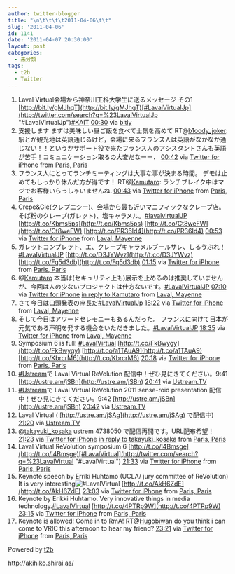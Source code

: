 ```yaml
---
author: twitter-blogger
title: "\n\t\t\t\t2011-04-06\t\t"
slug: '2011-04-06'
id: 1141
date: '2011-04-07 20:30:00'
layout: post
categories:
  - 未分類
tags:
  - t2b
  - Twitter
---
```


<div xmlns:georss="http://www.georss.org/georss">

1.  <span><span>Laval Virtual会場から神奈川工科大学生に送るメッセージ その1 [http://bit.ly/gMJhgT](http://bit.ly/gMJhgT)[#LavalVirtualJp](http://twitter.com/search?q=%23LavalVirtualJp "#LavalVirtualJp")[#KAIT](http://twitter.com/search?q=%23KAIT "#KAIT")</span> <span>[<span>00:30</span>](http://twitter.com/o_ob/status/55593235476791296) <span>via [bitly](http://bit.ly)</span></span></span>
2.  <span><span>支援します まずは美味しい昼ご飯を食べて士気を高めて RT@[b1oody_joker](http://twitter.com/b1oody_joker "b1oody_joker"): 駅とか観光地は英語通じるけど，会場に来るフランス人は英語がなかなか通じない！！というかサポート役で来たフランス人のアシスタントさんも英語が苦手！コミュニケーション取るの大変だなーー．</span> <span>[<span>00:42</span>](http://twitter.com/o_ob/status/55596221250797568) <span>via [Twitter for iPhone](http://twitter.com/)</span> from [Paris, Paris<span></span>](http://maps.google.com/maps?q=48.86130625,2.34035032)</span></span>
3.  <span><span>フランス人にとってランチミーティングは大事な事が決まる時間。 デモは止めてもしっかり休んだ方が得です！ RT@[Kamutaro](http://twitter.com/Kamutaro "Kamutaro"): ランチブレイク中はマジでお客様いらっしゃいませんね.</span> <span>[<span>00:43</span>](http://twitter.com/o_ob/status/55596477128523776) <span>via [Twitter for iPhone](http://twitter.com/)</span> from [Paris, Paris<span></span>](http://maps.google.com/maps?q=48.86130625,2.34035032)</span></span>
4.  <span><span>Crepe&Cie(クレプエシー)、会場から最も近いマニフィックなクレープ店。 そば粉のクレープ(ガレット)、塩キャラメル。[#lavalvirtualJP](http://twitter.com/search?q=%23lavalvirtualJP "#lavalvirtualJP") [http://t.co/Kbms5ps](http://t.co/Kbms5ps) [http://t.co/Ct8weFW](http://t.co/Ct8weFW) [http://t.co/PR36Id4](http://t.co/PR36Id4)</span> <span>[<span>00:53</span>](http://twitter.com/o_ob/status/55599010689466369) <span>via [Twitter for iPhone](http://twitter.com/)</span> from [Laval, Mayenne<span></span>](http://maps.google.com/maps?q=48.06771483,-0.77264201)</span></span>
5.  <span><span>ガレットコンプレット、エ、クレープキャラメルブールサレ、しるゔぷれ！[#LavalVirtualJP](http://twitter.com/search?q=%23LavalVirtualJP "#LavalVirtualJP") [http://t.co/D3JYWvz](http://t.co/D3JYWvz) [http://t.co/Fq5d3db](http://t.co/Fq5d3db)</span> <span>[<span>01:15</span>](http://twitter.com/o_ob/status/55604593912070145) <span>via [Twitter for iPhone](http://twitter.com/)</span> from [Paris, Paris<span></span>](http://maps.google.com/maps?q=48.86130625,2.34035032)</span></span>
6.  <span><span>@[Kamutaro](http://twitter.com/Kamutaro "Kamutaro") 本当は(セキュリティ上も)展示を止めるのは推奨していませんが、今回は人の少ないプロジェクトは仕方ないです。[#LavalVirtualJP](http://twitter.com/search?q=%23LavalVirtualJP "#LavalVirtualJP")</span> <span>[<span>07:10</span>](http://twitter.com/o_ob/status/55694003080937472) <span>via [Twitter for iPhone](http://twitter.com/)</span> [in reply to Kamutaro](http://twitter.com/Kamutaro/status/55599382803914752) from [Laval, Mayenne<span></span>](http://maps.google.com/maps?q=48.06644655,-0.77136551)</span></span>
7.  <span><span>さて今日は口頭発表の座長だ[#LavalVirtualJp](http://twitter.com/search?q=%23LavalVirtualJp "#LavalVirtualJp")</span> <span>[<span>18:22</span>](http://twitter.com/o_ob/status/55862944549974016) <span>via [Twitter for iPhone](http://twitter.com/)</span> from [Laval, Mayenne<span></span>](http://maps.google.com/maps?q=48.07099753,-0.76871484)</span></span>
8.  <span><span>そして今日はアワードセレモニーもあるんだった。 フランスに向けて日本が元気である声明を発する機会をいただきました。[#LavalVirtualJP](http://twitter.com/search?q=%23LavalVirtualJP "#LavalVirtualJP")</span> <span>[<span>18:35</span>](http://twitter.com/o_ob/status/55866346285711360) <span>via [Twitter for iPhone](http://twitter.com/)</span> from [Laval, Mayenne<span></span>](http://maps.google.com/maps?q=48.07097418,-0.76872334)</span></span>
9.  <span><span>Symposium 6 is full! [#LavalVirtual](http://twitter.com/search?q=%23LavalVirtual "#LavalVirtual") [http://t.co/FkBwygy](http://t.co/FkBwygy) [http://t.co/a1TAuA9](http://t.co/a1TAuA9) [http://t.co/KbrcrM6](http://t.co/KbrcrM6)</span> <span>[<span>20:18</span>](http://twitter.com/o_ob/status/55892186729943040) <span>via [Twitter for iPhone](http://twitter.com/)</span> from [Paris, Paris<span></span>](http://maps.google.com/maps?q=48.86130625,2.34035032)</span></span>
10.  <span><span>[#Ustream](http://twitter.com/search?q=%23Ustream "#Ustream")で Laval Virtual ReVolution 配信中！ぜひ見にきてください。9:41 [http://ustre.am/jSBn](http://ustre.am/jSBn)</span> <span>[<span>20:41</span>](http://twitter.com/o_ob/status/55897933580742656) <span>via [Ustream.TV](http://www.ustream.tv)</span></span></span>
11.  <span><span>[#Ustream](http://twitter.com/search?q=%23Ustream "#Ustream")で Laval Virtual ReVolution 2011 sense-roid presentation 配信中！ぜひ見にきてください。9:42 [http://ustre.am/jSBn](http://ustre.am/jSBn)</span> <span>[<span>20:42</span>](http://twitter.com/o_ob/status/55898226670317568) <span>via [Ustream.TV](http://www.ustream.tv)</span></span></span>
12.  <span><span>Laval Virtual ( [http://ustre.am/jSAg](http://ustre.am/jSAg) で配信中)</span> <span>[<span>21:20</span>](http://twitter.com/o_ob/status/55907884386623488) <span>via [Ustream.TV](http://www.ustream.tv)</span></span></span>
13.  <span><span>@[takayuki_kosaka](http://twitter.com/takayuki_kosaka "takayuki_kosaka") ustrem 4738050 で配信再開です。URL配布希望！</span> <span>[<span>21:23</span>](http://twitter.com/o_ob/status/55908649792569344) <span>via [Twitter for iPhone](http://twitter.com/)</span> [in reply to takayuki_kosaka](http://twitter.com/takayuki_kosaka/status/55660907145080834) from [Paris, Paris<span></span>](http://maps.google.com/maps?q=48.86130625,2.34035032)</span></span>
14.  <span><span>Laval Virtual ReVolution symposium 6 [http://t.co/l4Bmsge](http://t.co/l4Bmsge)[#LavalVirtual](http://twitter.com/search?q=%23LavalVirtual "#LavalVirtual")</span> <span>[<span>21:33</span>](http://twitter.com/o_ob/status/55910984136658944) <span>via [Twitter for iPhone](http://twitter.com/)</span> from [Paris, Paris<span></span>](http://maps.google.com/maps?q=48.86130625,2.34035032)</span></span>
15.  <span><span>Keynote speech by Erriki Huhtamo (UCLA/ jury committee of ReVolution) It is very interesting![#LavalVirtual](http://twitter.com/search?q=%23LavalVirtual "#LavalVirtual") [http://t.co/AkH6ZdE](http://t.co/AkH6ZdE)</span> <span>[<span>23:03</span>](http://twitter.com/o_ob/status/55933604223664128) <span>via [Twitter for iPhone](http://twitter.com/)</span> from [Paris, Paris<span></span>](http://maps.google.com/maps?q=48.86130625,2.34035032)</span></span>
16.  <span><span>Keynote by Erikki Huhtamo. Very innovative things in media technology.[#LavalVirtual](http://twitter.com/search?q=%23LavalVirtual "#LavalVirtual") [http://t.co/4PTRp9W](http://t.co/4PTRp9W)</span> <span>[<span>23:15</span>](http://twitter.com/o_ob/status/55936769098661889) <span>via [Twitter for iPhone](http://twitter.com/)</span> from [Paris, Paris<span></span>](http://maps.google.com/maps?q=48.86130625,2.34035032)</span></span>
17.  <span><span>Keynote is allowed! Come in to RmA! RT@[Hugobiwan](http://twitter.com/Hugobiwan "Hugobiwan") do you think i can come to VRIC this afternoon to hear my friend?</span> <span>[<span>23:21</span>](http://twitter.com/o_ob/status/55938205433868291) <span>via [Twitter for iPhone](http://twitter.com/)</span> from [Paris, Paris<span></span>](http://maps.google.com/maps?q=48.86130625,2.34035032)</span></span>

</div>

Powered by [t2b](http://t2b.utilz.jp/)

<div>http://akihiko.shirai.as/</div>
